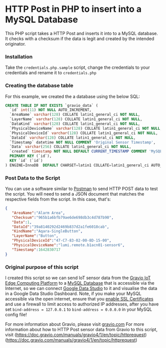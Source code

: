 # HTTP Post in PHP to insert into a MySQL Database

This PHP script takes a HTTP Post and inserts it into to a MySQL database. It checks with a checksum if the data is legit and created by the intended originator.

### Installation

Take the `credentials.php.sample` script, change the credentials to your credentials and rename it to `credentials.php`

### Creating the database table

For this example, we created the a database using the below SQL:

```sql
CREATE TABLE IF NOT EXISTS `gravio_data` (
  `id` int(11) NOT NULL AUTO_INCREMENT,
  `AreaName` varchar(128) COLLATE latin1_general_ci NOT NULL,
  `LayerName` varchar(128) COLLATE latin1_general_ci NOT NULL,
  `DataKind` varchar(128) COLLATE latin1_general_ci NOT NULL,
  `PhysicalDeviceName` varchar(128) COLLATE latin1_general_ci NOT NULL,
  `PhysicalDeviceId` varchar(128) COLLATE latin1_general_ci NOT NULL,
  `DataId` varchar(128) COLLATE latin1_general_ci NOT NULL,
  `Timestamp` datetime NOT NULL COMMENT 'Original Sensor Timestamp',
  `Data` varchar(256) COLLATE latin1_general_ci NOT NULL,
  `created` timestamp NOT NULL DEFAULT CURRENT_TIMESTAMP COMMENT 'MySQL Database Timestamp',
  PRIMARY KEY (`id`),
  KEY `id` (`id`)
) ENGINE=InnoDB  DEFAULT CHARSET=latin1 COLLATE=latin1_general_ci AUTO_INCREMENT=8 ;
```

### Post Data to the Script

You can use a software similar to [Postman](https://www.postman.com/) to send HTTP POST data to test the script. You will need to send a JSON document that matches the respective fields from the script. In this case, that's:

```json
{
   "AreaName":"Alarm Area",
   "Checksum":"965b1a6bfb79ae6de698db3c4d787b90",
   "Data":1,
   "DataId":"39a8140292d2469b837d2a1fe6018cab",
   "KindName":"Aqara-SingleButton",
   "LayerName":"Button",
   "PhysicalDeviceId":"47-C7-83-02-00-8D-15-00",
   "PhysicalDeviceName":"lumi.remote.b1acn01-sensor6",
   "Timestamp":1642830717
}
``` 


### Original purpose of this script

I created this script so we can send IoT sensor data from the [Gravio IoT Edge Computing Platform](https://www.gravio.com) to a [MySQL Database](https://www.mysql.com/) that is accessible via the Internet, so we can connect [Google Data Studio](https://datastudio.google.com/) to it and visualise the data in a Google Data Studio Dashboard. Note, if you make your MySQL accessible via the open internet, ensure that you [enable SSL Certificates](https://dev.mysql.com/doc/mysql-security-excerpt/5.7/en/using-encrypted-connections.html) and use a firewall to limit access to authorized IP addresses, after you have set `bind-address = 127.0.0.1` to `bind-address = 0.0.0.0` in your MySQL config file!

For more information about Gravio, please visit [gravio.com](www.gravio.com) 
For more information about how to HTTP Post sensor data from Gravio to this script, visit (https://doc.gravio.com/manuals/gravio4/1/en/topic/httprequest)(https://doc.gravio.com/manuals/gravio4/1/en/topic/httprequest)